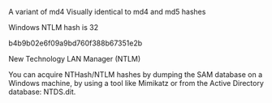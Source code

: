 
A variant of md4
Visually identical to md4 and md5 hashes

Windows NTLM hash is 32

b4b9b02e6f09a9bd760f388b67351e2b

New Technology LAN Manager (NTLM)

You can acquire NTHash/NTLM hashes by dumping the SAM database on a Windows machine, by using a tool like Mimikatz or from the Active Directory database: NTDS.dit.
